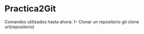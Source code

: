 # Practica2Git
Comandos utilizados hasta ahora:
1- Clonar un repositorio
	git clone url(repositorio)
